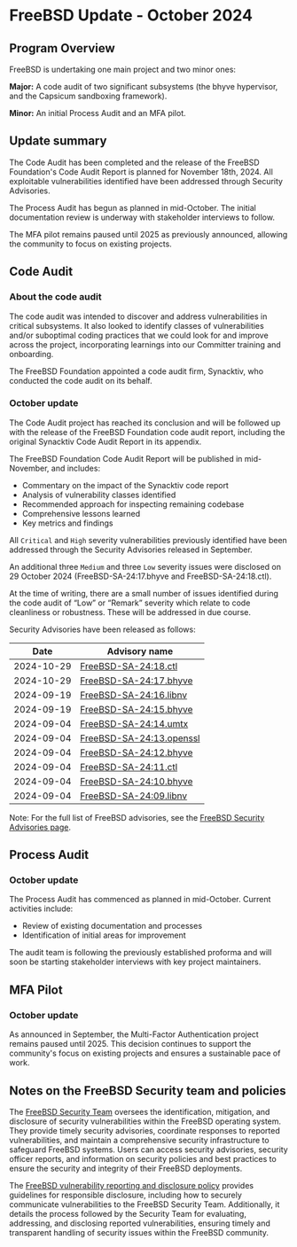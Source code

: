 # FreeBSD Update - October 2024

## Program Overview

FreeBSD is undertaking one main project and two minor ones:

**Major:** A code audit of two significant subsystems (the bhyve hypervisor, and the Capsicum sandboxing framework).

**Minor:** An initial Process Audit and an MFA pilot.

## Update summary

The Code Audit has been completed and the release of the FreeBSD Foundation's Code Audit Report is planned for November 18th, 2024. All exploitable vulnerabilities identified have been addressed through Security Advisories.

The Process Audit has begun as planned in mid-October. The initial documentation review is underway with stakeholder interviews to follow.

The MFA pilot remains paused until 2025 as previously announced, allowing the community to focus on existing projects.

## Code Audit

### About the code audit

The code audit was intended to discover and address vulnerabilities in critical subsystems. It also looked to identify classes of vulnerabilities and/or suboptimal coding practices that we could look for and improve across the project, incorporating learnings into our Committer training and onboarding.

The FreeBSD Foundation appointed a code audit firm, Synacktiv, who conducted the code audit on its behalf.

### October update

The Code Audit project has reached its conclusion and will be followed up with the  release of the FreeBSD Foundation code audit report, including the original Synacktiv Code Audit Report in its appendix.

The FreeBSD Foundation Code Audit Report will be published in mid-November, and includes:
   - Commentary on the impact of the Synacktiv code report
   - Analysis of vulnerability classes identified
   - Recommended approach for inspecting remaining codebase
   - Comprehensive lessons learned
   - Key metrics and findings

All `Critical` and `High` severity vulnerabilities previously identified have been addressed through the Security Advisories released in September. 

An additional three `Medium` and three `Low` severity issues were disclosed on 29 October 2024 (FreeBSD-SA-24:17.bhyve and FreeBSD-SA-24:18.ctl).

At the time of writing, there are a small number of issues identified during the code audit of “Low” or “Remark” severity which relate to code cleanliness or robustness. These will be addressed in due course. 


Security Advisories have been released as follows:

| Date       | Advisory name            |
|------------|--------------------------|
| 2024-10-29 | [FreeBSD-SA-24:18.ctl](https://www.freebsd.org/security/advisories/FreeBSD-SA-24:18.ctl.asc)   |
| 2024-10-29 | [FreeBSD-SA-24:17.bhyve](https://www.freebsd.org/security/advisories/FreeBSD-SA-24:17.bhyve.asc)   |
| 2024-09-19 | [FreeBSD-SA-24:16.libnv](https://www.freebsd.org/security/advisories/FreeBSD-SA-24:16.libnv.asc)   |
| 2024-09-19 | [FreeBSD-SA-24:15.bhyve](https://www.freebsd.org/security/advisories/FreeBSD-SA-24:15.bhyve.asc)   |
| 2024-09-04 | [FreeBSD-SA-24:14.umtx](https://www.freebsd.org/security/advisories/FreeBSD-SA-24:14.umtx.asc)    |
| 2024-09-04 | [FreeBSD-SA-24:13.openssl](https://www.freebsd.org/security/advisories/FreeBSD-SA-24:13.openssl.asc) |
| 2024-09-04 | [FreeBSD-SA-24:12.bhyve](https://www.freebsd.org/security/advisories/FreeBSD-SA-24:12.bhyve.asc)   |
| 2024-09-04 | [FreeBSD-SA-24:11.ctl](https://www.freebsd.org/security/advisories/FreeBSD-SA-24:11.ctl.asc)     |
| 2024-09-04 | [FreeBSD-SA-24:10.bhyve](https://www.freebsd.org/security/advisories/FreeBSD-SA-24:10.bhyve.asc)   |
| 2024-09-04 | [FreeBSD-SA-24:09.libnv](https://www.freebsd.org/security/advisories/FreeBSD-SA-24:09.libnv.asc)   |

Note: For the full list of FreeBSD advisories, see the [FreeBSD Security Advisories page](https://www.freebsd.org/security/advisories/).

## Process Audit

### October update

The Process Audit has commenced as planned in mid-October. Current activities include:

- Review of existing documentation and processes
- Identification of initial areas for improvement

The audit team is following the previously established proforma and will soon be starting stakeholder interviews with key project maintainers.

## MFA Pilot

### October update

As announced in September, the Multi-Factor Authentication project remains paused until 2025. This decision continues to support the community's focus on existing projects and ensures a sustainable pace of work. 

## Notes on the FreeBSD Security team and policies

The [FreeBSD Security Team](https://www.freebsd.org/administration/#t-secteam) oversees the identification, mitigation, and disclosure of security vulnerabilities within the FreeBSD operating system. They provide timely security advisories, coordinate responses to reported vulnerabilities, and maintain a comprehensive security infrastructure to safeguard FreeBSD systems. Users can access security advisories, security officer reports, and information on security policies and best practices to ensure the security and integrity of their FreeBSD deployments.

The [FreeBSD vulnerability reporting and disclosure policy](https://www.freebsd.org/security/reporting/) provides guidelines for responsible disclosure, including how to securely communicate vulnerabilities to the FreeBSD Security Team. Additionally, it details the process followed by the Security Team for evaluating, addressing, and disclosing reported vulnerabilities, ensuring timely and transparent handling of security issues within the FreeBSD community. 
